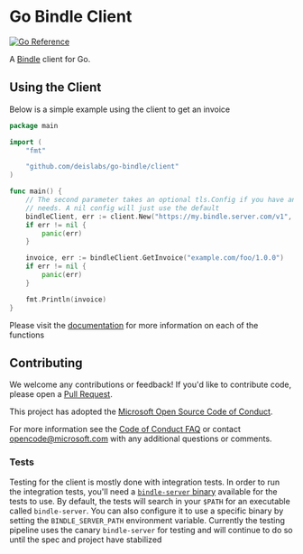 # Go Bindle Client

[![Go Reference](https://pkg.go.dev/badge/github.com/deislabs/go-bindle.svg)](https://pkg.go.dev/github.com/deislabs/go-bindle)

A [Bindle](https://github.com/deislabs/bindle) client for Go.

## Using the Client

Below is a simple example using the client to get an invoice

```go
package main

import (
    "fmt"

    "github.com/deislabs/go-bindle/client"
)

func main() {
    // The second parameter takes an optional tls.Config if you have any special TLS configuration 
    // needs. A nil config will just use the default
    bindleClient, err := client.New("https://my.bindle.server.com/v1", nil)
    if err != nil {
        panic(err)
    }

    invoice, err := bindleClient.GetInvoice("example.com/foo/1.0.0")
    if err != nil {
        panic(err)
    }

    fmt.Println(invoice)
}
```

Please visit the [documentation](https://pkg.go.dev/github.com/deislabs/go-bindle) for more
information on each of the functions

## Contributing

We welcome any contributions or feedback! If you'd like to contribute code, please open a [Pull
Request](https://github.com/deislabs/go-bindle/pulls).

This project has adopted the [Microsoft Open Source Code of
Conduct](https://opensource.microsoft.com/codeofconduct/).

For more information see the [Code of Conduct
FAQ](https://opensource.microsoft.com/codeofconduct/faq/) or contact
[opencode@microsoft.com](mailto:opencode@microsoft.com) with any additional questions or comments.

### Tests

Testing for the client is mostly done with integration tests. In order to run the integration tests,
you'll need a [`bindle-server`
binary](https://github.com/deislabs/bindle/tree/master/docs#from-canary-builds) available for the
tests to use. By default, the tests will search in your `$PATH` for an executable called
`bindle-server`. You can also configure it to use a specific binary by setting the
`BINDLE_SERVER_PATH` environment variable. Currently the testing pipeline uses the canary
`bindle-server` for testing and will continue to do so until the spec and project have stabilized

